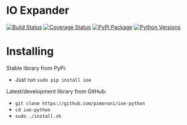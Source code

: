 # IO Expander

[![Build Status](https://travis-ci.com/pimoroni/ioe-python.svg?branch=master)](https://travis-ci.com/pimoroni/ioe-python)
[![Coverage Status](https://coveralls.io/repos/github/pimoroni/ioe-python/badge.svg?branch=master)](https://coveralls.io/github/pimoroni/ioe-python?branch=master)
[![PyPi Package](https://img.shields.io/pypi/v/pimoroni-ioexpander.svg)](https://pypi.python.org/pypi/pimoroni-ioexpander)
[![Python Versions](https://img.shields.io/pypi/pyversions/pimoroni-ioexpander.svg)](https://pypi.python.org/pypi/pimoroni-ioexpander)

# Installing

Stable library from PyPi:

* Just run `sudo pip install ioe`

Latest/development library from GitHub:

* `git clone https://github.com/pimoroni/ioe-python`
* `cd ioe-python`
* `sudo ./install.sh`

